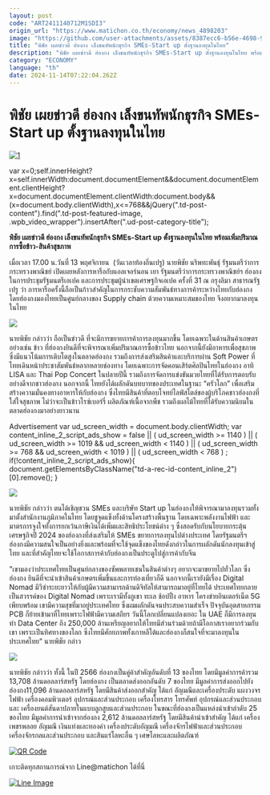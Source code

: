 ```yaml
---
layout: post
code: "ART2411140712M1SDI3"
origin_url: "https://www.matichon.co.th/economy/news_4898203"
image: "https://github.com/user-attachments/assets/8387ecc6-b56e-4698-93bc-88ecbf5cc6b5"
title: "พิชัย เผยข่าวดี ฮ่องกง เล็งขนทัพนักธุรกิจ SMEs-Start up ตั้งฐานลงทุนในไทย"
description: "พิชัย เผยข่าวดี ฮ่องกง เล็งขนทัพนักธุรกิจ SMEs-Start up ตั้งฐานลงทุนในไทย พร้อมเพิ่มปริมาณการซื้อข้าว-สินค้าสุขภาพ"
category: "ECONOMY"
language: "th"
date: 2024-11-14T07:22:04.262Z
---
```


# พิชัย เผยข่าวดี ฮ่องกง เล็งขนทัพนักธุรกิจ SMEs-Start up ตั้งฐานลงทุนในไทย

[![](https://www.matichon.co.th/wp-content/uploads/2024/11/1-174.jpg "1")](https://www.matichon.co.th/wp-content/uploads/2024/11/1-174.jpg)

var x=0;self.innerHeight?x=self.innerWidth:document.documentElement&&document.documentElement.clientHeight?x=document.documentElement.clientWidth:document.body&&(x=document.body.clientWidth),x<=768&&jQuery(".td-post-content").find(".td-post-featured-image, .wpb\_video\_wrapper").insertAfter(".ud-post-category-title");

**พิชัย เผยข่าวดี ฮ่องกง เล็งขนทัพนักธุรกิจ SMEs-Start up ตั้งฐานลงทุนในไทย พร้อมเพิ่มปริมาณการซื้อข้าว-สินค้าสุขภาพ**

เมื่อเวลา 17.00 น.วันที่ 13 พฤศจิกายน  (วันเวลาท้องถิ่นเปรู) นายพิชัย นริพทะพันธุ์ รัฐมนตรีว่าการกระทรวงพาณิชย์ เปิดเผยหลังการหารือกับแอลเจอร์นอน เยา รัฐมนตรีว่าการกระทรวงพาณิชย์ฯ ฮ่องกง ในการประชุมรัฐมนตรีเอเปค และการประชุมผู้นำเขตเศรษฐกิจเอเปค ครั้งที่ 31 ณ กรุงลิมา สาธารณรัฐเปรู ว่า การหารือครั้งนี้ถือเป็นก้าวสำคัญในการกระชับความสัมพันธ์ทางการค้าระหว่างไทยกับฮ่องกง โดยฮ่องกงมองไทยเป็นศูนย์กลางของ Supply chain ด้วยความเหมาะสมของไทย จึงอยากมาลงทุนในไทย

![](https://www.matichon.co.th/wp-content/uploads/2024/11/S__107405517_0.jpg)

นายพิชัย กล่าวว่า ถือเป็นข่าวดี ที่จะมีการขยายการค้าการลงทุนมากขึ้น โดยเฉพาะในด้านสินค้าเกษตร อย่างเช่น ข้าว ที่ฮ่องกงยินดีที่จะพิจารณาเพิ่มปริมาณการซื้อข้าวไทย นอกจากนี้ยังมีอาหารเพื่อสุขภาพ ซึ่งมีแนวโน้มการเติบโตสูงในตลาดฮ่องกง รวมถึงการส่งเสริมสินค้าและบริการผ่าน Soft Power ที่ไทยเดินหน้าประชาสัมพันธ์หลากหลายช่องทาง โดยเฉพาะการจัดคอนเสิร์ตศิลปินไทยในฮ่องกง อาทิ LISA และ Thai Pop Concert ในปลายปีนี้ รวมถึงการจัดการแข่งขันมวยไทยที่ได้รับการตอบรับอย่างดีจากชาวฮ่องกง นอกจากนี้ ไทยยังได้ผลักดันบทบาทของประเทศในฐานะ “ครัวโลก” เพื่อเสริมสร้างความมั่นคงทางอาหารให้กับฮ่องกง ซึ่งไทยมีสินค้าที่ตอบโจทย์ไลฟ์สไตล์ของผู้บริโภคชาวฮ่องกงที่ใส่ใจสุขภาพ ไม่ว่าจะเป็นข้าวไรซ์เบอร์รี่ ผลิตภัณฑ์เนื้อจากพืช รวมถึงผลไม้ไทยที่ได้รับความนิยมในตลาดฮ่องกงมาอย่างยาวนาน

Advertisement var ud\_screen\_width = document.body.clientWidth; var content\_inline\_2\_script\_ads\_show = false || ( ud\_screen\_width >= 1140 ) || ( ud\_screen\_width >= 1019 && ud\_screen\_width < 1140 ) || ( ud\_screen\_width >= 768 && ud\_screen\_width < 1019 ) || ( ud\_screen\_width < 768 ) ; if(!content\_inline\_2\_script\_ads\_show){ document.getElementsByClassName("td-a-rec-id-content\_inline\_2")\[0\].remove(); }

![](https://www.matichon.co.th/wp-content/uploads/2024/11/S__107405518_0.jpg)

นายพิชัย กล่าวว่า ตนได้เชิญชวน SMEs และบริษัท Start up ในฮ่องกงให้พิจารณามาลงทุนรวมทั้งมาตั้งสำนักงานภูมิภาคในไทย โดยชูจุดแข็งทั้งด้านโครงสร้างพื้นฐาน โดยเฉพาะพลังงานไฟฟ้า และมาตรการจูงใจทั้งการยกเว้นภาษีเงินได้เพิ่มและสิทธิประโยชน์ต่าง ๆ ซึ่งสอดรับกับนโยบายกระตุ้นเศรษฐกิจปี 2024 ของฮ่องกงที่ส่งเสริมให้ SMEs ขยายการลงทุนไปต่างประเทศ โดยรัฐมนตรีฯ ฮ่องกงมีความสนใจเป็นอย่างยิ่งและพร้อมที่จะใช้จุดแข็งของไทยดังกล่าวในการผลักดันนักลงทุนเข้าสู่ไทย และที่สำคัญไทยจะใช้โอกาสการค้ากับฮ่องกงเป็นประตูไปสู่การค้ากับจีน

”เขามองว่าประเทศไทยเป็นศูนย์กลางของซัพพลายเชนในสินค้าต่างๆ อยากจะมาขยายไปทั่วโลก ซึ่งฮ่องกง ยินดีที่จะนำเข้าสินค้าเกษตรเพิ่มขึ้นและการท่องเที่ยวก็ดี นอกจากนี้เรายังมีเรื่อง Digital Nomad มีวีซ่าระยะยาวให้กับผู้มีความสามารถด้านดิจิทัลให้สามารถมาอยู่ที่ไทยได้ ประเทศไทยกลายเป็นสวรรค์ของ Digital Nomad เพราะเรามีทั้งภูเขา ทะเล ช้อปปิ้ง อาหาร โครงข่ายอินเตอร์เน็ต 5G เพียบพร้อม เขามีความสุขที่มาอยู่ประเทศไทย ซึ่งผมผลักดันจนประสบความสำเร็จ ปัจจุบันอุตสาหกรรม PCB ก็ย้ายเข้ามาที่ไทยเพราะไฟฟ้ามีความเสถียร วันนี้โลกเปลี่ยนแปลงเยอะ ใน UAE ก็มีการลงทุนทำ Data Center ถึง 250,000 ล้านเหรียญอยากให้ไทยมีส่วนร่วมด้วยถ้ามีโอกาสเราอยากร่วมกับเขา เพราะเป็นทิศทางของโลก ซึ่งไทยมีศักยภาพทั้งเกาหลีใต้และฮ่องกงก็สนใจที่จะมาลงทุนในประเทศไทย“ นายพิชัย กล่าว

![](https://www.matichon.co.th/wp-content/uploads/2024/11/S__107405520_0.jpg)

นายพิชัย กล่าวว่า ทั้งนี้ ในปี 2566 ฮ่องกงเป็นคู่ค้าสำคัญอันดับที่ 13 ของไทย โดยมีมูลค่าการค้ารวม 13,708 ล้านดอลลาร์สหรัฐ โดยฮ่องกง เป็นตลาดส่งออกอันดับ 7 ของไทย มีมูลค่าการส่งออกไปยังฮ่องกง11,096 ล้านดอลลาร์สหรัฐ โดยมีสินค้าส่งออกสำคัญ ได้แก่ อัญมณีและเครื่องประดับ แผงวงจรไฟฟ้า เครื่องคอมพิวเตอร์ อุปกรณ์และส่วนประกอบ เครื่องโทรสาร โทรศัพท์ อุปกรณ์และส่วนประกอบ และ เครื่องยนต์สันดาปภายในแบบลูกสูบและส่วนประกอบ ในขณะที่ฮ่องกงเป็นแหล่งนำเข้าลำดับ 25 ของไทย มีมูลค่าการนำเข้าจากฮ่องกง 2,612 ล้านดอลลาร์สหรัฐ โดยมีสินค้านำเข้าสำคัญ ได้แก่ เครื่องเพชรพลอย อัญมณี เงินแท่งและทองคำ เครื่องประดับอัญมณี เครื่องจักรไฟฟ้าและส่วนประกอบ เครื่องจักรกลและส่วนประกอบ และสินแร่โลหะอื่น ๆ เศษโลหะและผลิตภัณฑ์

[![QR Code](https://www.matichon.co.th/wp-content/uploads/2023/07/wob1371z.jpg)](https://lin.ee/ht0nDxX)

เกาะติดทุกสถานการณ์จาก Line@matichon ได้ที่นี่

[![Line Image](https://www.matichon.co.th/wp-content/uploads/2023/07/th.png)](https://lin.ee/ht0nDxX)